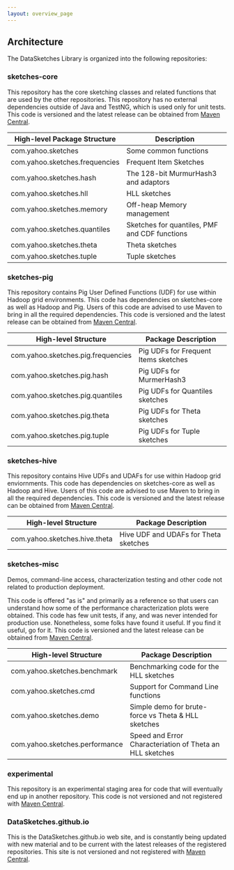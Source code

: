```yaml
---
layout: overview_page
---
```


## Architecture

The DataSketches Library is organized into the following repositories:

### sketches-core
This repository has the core sketching classes and related functions that are used by the other 
repositories. 
This repository has no external dependencies outside of Java and TestNG, which is used only for 
unit tests. 
This code is versioned and the latest release can be obtained from
<a href="http://search.maven.org/#search|ga|1|datasketches">Maven Central<a/>.


High-level Package Structure   | Description
-------------------------------|---------------------
com.yahoo.sketches             | Some common functions
com.yahoo.sketches.frequencies | Frequent Item Sketches
com.yahoo.sketches.hash        | The 128-bit MurmurHash3 and adaptors
com.yahoo.sketches.hll         | HLL sketches
com.yahoo.sketches.memory      | Off-heap Memory management
com.yahoo.sketches.quantiles   | Sketches for quantiles, PMF and CDF functions
com.yahoo.sketches.theta       | Theta sketches
com.yahoo.sketches.tuple       | Tuple sketches


### sketches-pig
This repository contains Pig User Defined Functions (UDF) for use within Hadoop grid environments. 
This code has dependencies on sketches-core as well as Hadoop and Pig. 
Users of this code are advised to use Maven to bring in all the required dependencies.
This code is versioned and the latest release can be obtained from
<a href="http://search.maven.org/#search|ga|1|datasketches">Maven Central<a/>.

High-level Structure               | Package Description
-----------------------------------|---------------------
com.yahoo.sketches.pig.frequencies | Pig UDFs for Frequent Items sketches
com.yahoo.sketches.pig.hash        | Pig UDFs for MurmerHash3
com.yahoo.sketches.pig.quantiles   | Pig UDFs for Quantiles sketches
com.yahoo.sketches.pig.theta       | Pig UDFs for Theta sketches
com.yahoo.sketches.pig.tuple       | Pig UDFs for Tuple sketches


### sketches-hive
This repository contains Hive UDFs and UDAFs for use within Hadoop grid enviornments. 
This code has dependencies on sketches-core as well as Hadoop and Hive. 
Users of this code are advised to use Maven to bring in all the required dependencies.
This code is versioned and the latest release can be obtained from
<a href="http://search.maven.org/#search|ga|1|datasketches">Maven Central<a/>.

High-level Structure           | Package Description
-------------------------------|---------------------
com.yahoo.sketches.hive.theta  | Hive UDF and UDAFs for Theta sketches

### sketches-misc
Demos, command-line access, characterization testing and other code not related to production 
deployment.

This code is offered "as is" and primarily as a reference so that users can understand how some of 
the performance characterization plots were obtained. This code has few unit tests, if any, 
and was never intended for production use. 
Nonetheless, some folks have found it useful. If you find it useful, go for it. 
This code is versioned and the latest release can be obtained from
<a href="http://search.maven.org/#search|ga|1|datasketches">Maven Central<a/>.
    
High-level Structure               | Package Description
-----------------------------------|---------------------
com.yahoo.sketches.benchmark       | Benchmarking code for the HLL sketches
com.yahoo.sketches.cmd             | Support for Command Line functions
com.yahoo.sketches.demo            | Simple demo for brute-force vs Theta & HLL sketches
com.yahoo.sketches.performance     | Speed and Error Characteriation of Theta an HLL sketches

### experimental
This repository is an experimental staging area for code that will eventually end up in another 
repository. This code is not versioned and not registered with 
<a href="http://search.maven.org/#search|ga|1|datasketches">Maven Central<a/>.

### DataSketches.github.io
This is the DataSketches.github.io web site, and is constantly being updated with new material 
and to be current with the latest releases of the registered repositories.
This site is not versioned and not registered with 
<a href="http://search.maven.org/#search|ga|1|datasketches">Maven Central<a/>. 
  